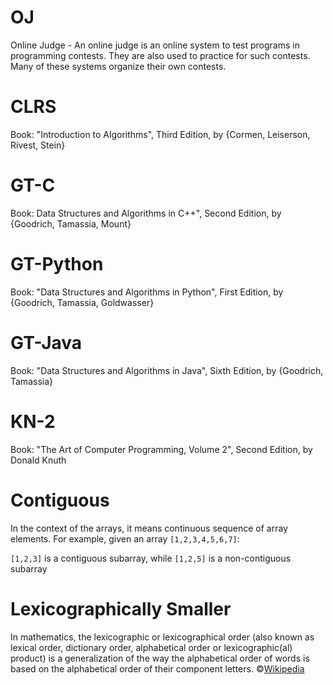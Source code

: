 # OJ
Online Judge - An online judge is an online system to test programs in programming contests. They are also used to practice for such contests. Many of these systems organize their own contests.

# CLRS
Book: "Introduction to Algorithms", Third Edition, by {Cormen, Leiserson, Rivest, Stein}

# GT-C
Book: Data Structures and Algorithms in C++", Second Edition, by {Goodrich, Tamassia, Mount}

# GT-Python
Book: "Data Structures and Algorithms in Python", First Edition, by {Goodrich, Tamassia, Goldwasser}

# GT-Java
Book: "Data Structures and Algorithms in Java", Sixth Edition, by {Goodrich, Tamassia}

# KN-2
Book: "The Art of Computer Programming, Volume 2", Second Edition, by Donald Knuth 

# Contiguous
In the context of the arrays, it means continuous sequence of array elements. For example, given an array `[1,2,3,4,5,6,7]`:

`[1,2,3]` is a contiguous subarray, while `[1,2,5]` is a non-contiguous subarray

# Lexicographically Smaller
In mathematics, the lexicographic or lexicographical order (also known as lexical order, dictionary order, alphabetical order or lexicographic(al) product) is a generalization of the way the alphabetical order of words is based on the alphabetical order of their component letters. ©[Wikipedia](https://en.wikipedia.org/wiki/Lexicographical_order)